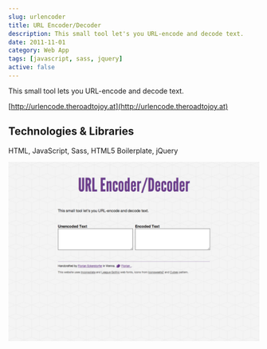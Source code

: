 ```yaml
---
slug: urlencoder
title: URL Encoder/Decoder
description: This small tool let's you URL-encode and decode text.
date: 2011-11-01
category: Web App
tags: [javascript, sass, jquery]
active: false
---
```


This small tool lets you URL-encode and decode text.

[http://urlencode.theroadtojoy.at](http://urlencode.theroadtojoy.at)

## Technologies &amp; Libraries

HTML, JavaScript, Sass, HTML5 Boilerplate, jQuery

![Screenshot of the homepage](./urlencoder-1.png)

